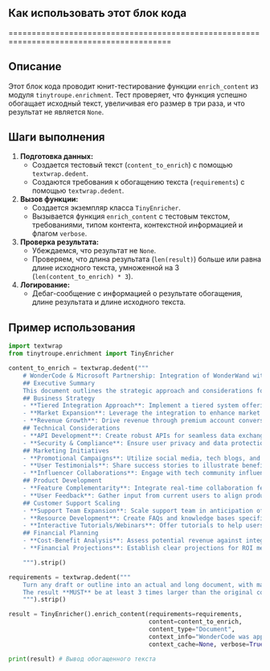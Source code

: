 ## Как использовать этот блок кода
=========================================================================================

Описание
-------------------------
Этот блок кода проводит юнит-тестирование функции `enrich_content` из модуля `tinytroupe.enrichment`. Тест проверяет, что функция успешно обогащает исходный текст, увеличивая его размер в три раза, и что результат не является `None`.

Шаги выполнения
-------------------------
1. **Подготовка данных:** 
    - Создается тестовый текст (`content_to_enrich`) с помощью `textwrap.dedent`.
    - Создаются требования к обогащению текста (`requirements`) с помощью `textwrap.dedent`.
2. **Вызов функции:**
    - Создается экземпляр класса `TinyEnricher`.
    - Вызывается функция `enrich_content` с тестовым текстом, требованиями, типом контента, контекстной информацией и флагом `verbose`.
3. **Проверка результата:**
    - Убеждаемся, что результат не `None`.
    - Проверяем, что длина результата (`len(result)`) больше или равна длине исходного текста, умноженной на 3 (`len(content_to_enrich) * 3`).
4. **Логирование:**
    - Дебаг-сообщение с информацией о результате обогащения, длине результата и длине исходного текста.

Пример использования
-------------------------

```python
import textwrap
from tinytroupe.enrichment import TinyEnricher

content_to_enrich = textwrap.dedent("""
    # WonderCode & Microsoft Partnership: Integration of WonderWand with GitHub
    ## Executive Summary
    This document outlines the strategic approach and considerations for the partnership between WonderCode and Microsoft, focusing on the integration of WonderWand with GitHub. It captures the collaborative efforts and insights from various departments within WonderCode.
    ## Business Strategy
    - **Tiered Integration Approach**: Implement a tiered system offering basic features to free users and advanced functionalities for premium accounts.
    - **Market Expansion**: Leverage the integration to enhance market presence and user base.
    - **Revenue Growth**: Drive revenue through premium account conversions.
    ## Technical Considerations
    - **API Development**: Create robust APIs for seamless data exchange between WonderWand and GitHub.
    - **Security & Compliance**: Ensure user privacy and data protection, adhering to regulations.
    ## Marketing Initiatives
    - **Promotional Campaigns**: Utilize social media, tech blogs, and developer forums to promote the integration.
    - **User Testimonials**: Share success stories to illustrate benefits.
    - **Influencer Collaborations**: Engage with tech community influencers to amplify reach.
    ## Product Development
    - **Feature Complementarity**: Integrate real-time collaboration features into GitHub's code review process.
    - **User Feedback**: Gather input from current users to align product enhancements with user needs.
    ## Customer Support Scaling
    - **Support Team Expansion**: Scale support team in anticipation of increased queries.
    - **Resource Development**: Create FAQs and knowledge bases specific to the integration.
    - **Interactive Tutorials/Webinars**: Offer tutorials to help users maximize the integration's potential.
    ## Financial Planning
    - **Cost-Benefit Analysis**: Assess potential revenue against integration development and maintenance costs.
    - **Financial Projections**: Establish clear projections for ROI measurement.

    """).strip()

requirements = textwrap.dedent("""
    Turn any draft or outline into an actual and long document, with many, many details. Include tables, lists, and other elements.
    The result **MUST** be at least 3 times larger than the original content in terms of characters - do whatever it takes to make it this long and detailed.
    """).strip()

result = TinyEnricher().enrich_content(requirements=requirements, 
                                       content=content_to_enrich, 
                                       content_type="Document", 
                                       context_info="WonderCode was approached by Microsoft to for a partnership.",
                                       context_cache=None, verbose=True)

print(result) # Вывод обогащенного текста
```
